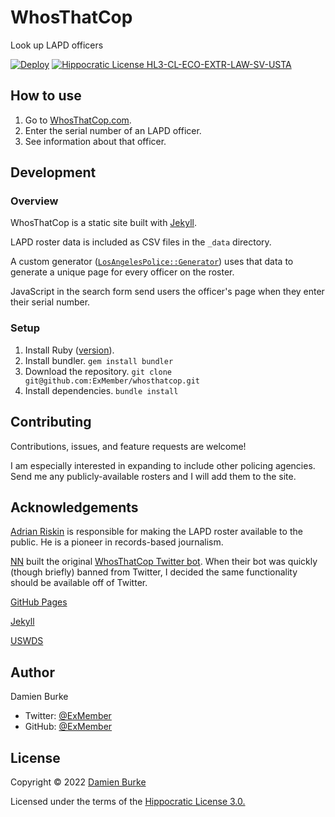 # WhosThatCop

Look up LAPD officers

[![Deploy](https://github.com/ExMember/whosthatcop/actions/workflows/pages.yml/badge.svg)](https://github.com/ExMember/whosthatcop/actions/workflows/pages.yml)
[![Hippocratic License HL3-CL-ECO-EXTR-LAW-SV-USTA](https://img.shields.io/static/v1?label=Hippocratic%20License&message=HL3-CL-ECO-EXTR-LAW-SV-USTA&labelColor=5e2751&color=bc8c3d)](https://firstdonoharm.dev/version/3/0/cl-eco-extr-law-sv-usta.html)

## How to use

1. Go to [WhosThatCop.com](https://whosthatcop.com).
2. Enter the serial number of an LAPD officer.
3. See information about that officer.

## Development

### Overview

WhosThatCop is a static site built with [Jekyll](https://jekyllrb.com).

LAPD roster data is included as CSV files in the `_data` directory.

A custom generator
([`LosAngelesPolice::Generator`](_plugins/los_angeles_police.rb)) uses that data
to generate a unique page for every officer on the roster.

JavaScript in the search form send users the officer's page when they enter
their serial number.

### Setup

1. Install Ruby ([version](.ruby-version)).
2. Install bundler. `gem install bundler`
3. Download the repository. `git clone git@github.com:ExMember/whosthatcop.git`
4. Install dependencies. `bundle install`

## Contributing

Contributions, issues, and feature requests are welcome!

I am especially interested in expanding to include other policing agencies. Send
me any publicly-available rosters and I will add them to the site.

## Acknowledgements

[Adrian Riskin](https://chez-risk.in) is responsible for making the LAPD roster
available to the public. He is a pioneer in records-based journalism.

[NN](https://twitter.com/NN35007) built the original [WhosThatCop Twitter
bot](https://twitter.com/WhosThatCop). When their bot was quickly (though
briefly) banned from Twitter, I decided the same functionality should be
available off of Twitter.

[GitHub Pages](https://pages.github.com)

[Jekyll](https://jekyllrb.com)

[USWDS](https://designsystem.digital.gov)

## Author

Damien Burke

- Twitter: [@ExMember](https://twitter.com/exmember)
- GitHub: [@ExMember](https://github.com/exmember)

## License

Copyright © 2022 [Damien Burke](https://github.com/exmember)

Licensed under the terms of the [Hippocratic License 3.0.](LICENSE.md)
